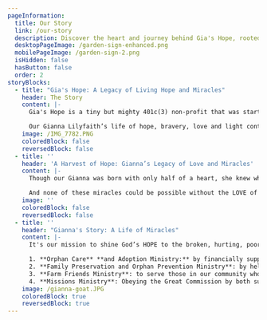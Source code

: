 ```yaml
---
pageInformation:
  title: Our Story
  link: /our-story
  description: Discover the heart and journey behind Gia's Hope, rooted in faith and compassion.
  desktopPageImage: /garden-sign-enhanced.png
  mobilePageImage: /garden-sign-2.png
  isHidden: false
  hasButton: false
  order: 2
storyBlocks:
  - title: "Gia's Hope: A Legacy of Living Hope and Miracles"
    header: The Story
    content: |-
      Gia's Hope is a tiny but mighty 401c(3) non-profit that was started in 2019 from the seed of the legacy of our daughter’s beautiful life. Our Gianna Lilyfaith, who was adopted from China at age 2 with a half of a heart,  moved to heaven 6 years ago at the age of 6.  Her life, though too short on earth, was a life that fully  displayed God’s miracles, glory and beauty.  Her life taught and continues to teach us that HOPE is worth the fight, and LOVE is worth the risk to lay your life down for another.

      Our Gianna Lilyfaith’s life of hope, bravery, love and light continues to bloom more miracles of hope and love around the world. It’s an honor to get to be a vehicle of God’s goodness to a world that needs more hope.  God has taken the most broken and painful part of our story and has transformed it into a beautiful mission of purpose and beauty like only HE can. Jesus is our redeemer and because of HIS life, death on a cross and resurrection, we are no longer slaves to despair…but we have **THIS LIVING HOPE** _(1 Peter 1:3)_ and this HOPE has been what has been the driving force behind Gia's Hope
    image: /IMG_7782.PNG
    coloredBlock: false
    reversedBlock: false
  - title: ''
    header: 'A Harvest of Hope: Gianna’s Legacy of Love and Miracles'
    content: |-
      Though our Gianna was born with only half of a heart, she knew who her Savior was, and she gave her whole heart and life to Him.  And so her HOPE was not lost just because she lost an earthly battle. Our Gianna is alive forever because Jesus lives! The JOY of this hope and this truth of eternal Joy propels us forward to share HOPE with the most vulnerable, lost, broken and hurting.  What started as an initiative and goal to give grants to families adopting children with special needs has blossomed into a garden of love that has burst forth a harvests of love to the world in various missions. 

      And none of these miracles could be possible without the LOVE of our community and your partnership in this dream.  Your gifts have been multiplied into 6 years of beautiful miracles! This is the gift of the church, the village, the community coming together in LOVE to plant seeds of hope! And, we are beyond grateful and humbled for your help and we are blessed to witness God  move in such amazing ways through your love.
    image: ''
    coloredBlock: false
    reversedBlock: false
  - title: ''
    header: "Gianna's Story: A Life of Miracles"
    content: |-
      It's our mission to shine God’s HOPE to the broken, hurting, poor, orphaned and vulnerable ones in our community and around the world through the 4 branches of our purpose.

      1. **Orphan Care** **and Adoption Ministry:** by financially supporting vulnerable children ministries and providing adoption grants to families adopting children with special needs internationally.
      2. **Family Preservation and Orphan Prevention Ministry**: by helping to fund surgeries and therapies for impoverished families caring for their child/children with special needs.
      3. **Farm Friends Ministry**: to serve those in our community who've endured grief, tragedy, abuse of any kind to heal by providing comfort and care through animal and nature experiences on our farm.
      4. **Missions Ministry**: Obeying the Great Commission by both supporting missionaries who are taking the gospel of HOPE to the world and taking the gospel to the world through our ministry missions trips.
    image: /gianna-goat.JPG
    coloredBlock: true
    reversedBlock: true
---
```


